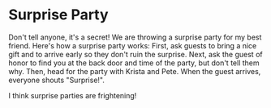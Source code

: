 # Surprise Party

Don't tell anyone, it's a secret! We are throwing a surprise party
for my best friend. Here's how a surprise party works:
First, ask guests to bring a nice gift and to arrive early
so they don't ruin the surprise. Next, ask the guest of honor
to find you at the back door and time of the party, but don't tell
them why. Then, head for the party with Krista and Pete. When
the guest arrives, everyone shouts "Surprise!".

I think surprise parties are frightening!
